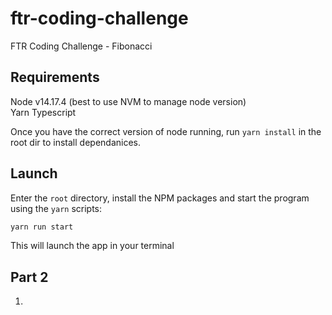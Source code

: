 # ftr-coding-challenge #
FTR Coding Challenge - Fibonacci

## Requirements ##

Node v14.17.4 (best to use NVM to manage node version)  
Yarn
Typescript

Once you have the correct version of node running, run ```yarn install``` in the root dir to install dependanices.

## Launch ##

Enter the `root` directory, install the NPM packages and start the program using the `yarn` scripts:

```bash
yarn run start
```
This will launch the app in your terminal

## Part 2 ##

1. 